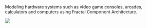Modeling hardware systems such as video game consoles, arcades, calculators and computers using Fractal Component Architecture.

<img src='http://www.dooglamoo.com/jario/Jario.png'>
